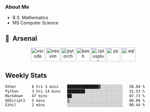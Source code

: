 ### About Me

- B.S. Mathematics
- MS Computer Science

<h2> 🚀 &nbsp;Arsenal</h2>

<p align="center">

<img src="https://cdn.jsdelivr.net/gh/devicons/devicon/icons/vscode/vscode-original.svg" alt="vscode" width="45" height="45"/>
<img src="https://cdn.jsdelivr.net/gh/devicons/devicon@latest/icons/neovim/neovim-original.svg" alt="neovim" width = "45" height = "45"/>
<img src="https://cdn.jsdelivr.net/gh/devicons/devicon@latest/icons/pytorch/pytorch-original.svg" alt="pytorch" width = "45" height = "45" />
          
<img src="https://cdn.jsdelivr.net/gh/devicons/devicon/icons/bash/bash-original.svg" alt="bash" width="45" height="45"/>
<img src="https://cdn.jsdelivr.net/gh/devicons/devicon@latest/icons/cplusplus/cplusplus-original.svg" alt="cplusplus" width = "45" height = "45"/>
<img src="https://cdn.jsdelivr.net/gh/devicons/devicon@latest/icons/python/python-plain.svg" alt="py" width = "45" height = "45" />

<img src="https://cdn.jsdelivr.net/gh/devicons/devicon@latest/icons/azuresqldatabase/azuresqldatabase-original.svg" alt="sql" width = "45" height = "45"/>
          
</p>

## Weekly Stats

<!--START_SECTION:waka-->

```txt
Other       6 hrs 3 mins    ██████████████▓░░░░░░░░░░   58.84 %
Python      3 hrs 14 mins   ████████░░░░░░░░░░░░░░░░░   31.53 %
Markdown    47 mins         ██░░░░░░░░░░░░░░░░░░░░░░░   07.73 %
GDScript3   5 mins          ▒░░░░░░░░░░░░░░░░░░░░░░░░   00.89 %
Ezhil       2 mins          ░░░░░░░░░░░░░░░░░░░░░░░░░   00.44 %
```

<!--END_SECTION:waka-->
